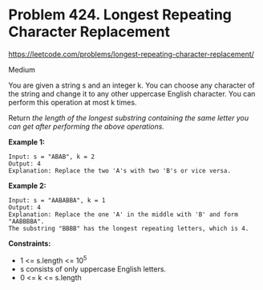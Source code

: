 # Problem 424. Longest Repeating Character Replacement
<https://leetcode.com/problems/longest-repeating-character-replacement/>

Medium

You are given a string s and an integer k. You can choose any character of the string and change it to any other uppercase English character. You can perform this operation at most k times.

Return *the length of the longest substring containing the same letter you can get after performing the above operations.*

**Example 1:**

    Input: s = "ABAB", k = 2
    Output: 4
    Explanation: Replace the two 'A's with two 'B's or vice versa.

**Example 2:**

    Input: s = "AABABBA", k = 1
    Output: 4
    Explanation: Replace the one 'A' in the middle with 'B' and form "AABBBBA".
    The substring "BBBB" has the longest repeating letters, which is 4.

**Constraints:**

* 1 <= s.length <= 10<sup>5</sup>
* s consists of only uppercase English letters.
* 0 <= k <= s.length
